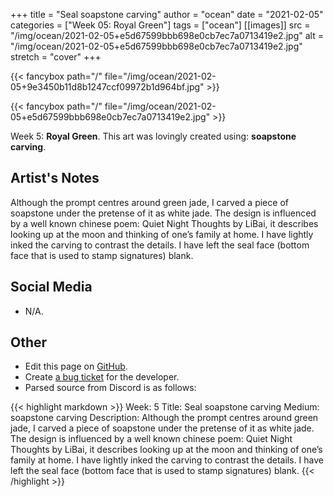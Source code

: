 +++
title =       "Seal soapstone carving"
author =      "ocean"
date =        "2021-02-05"
categories =  ["Week 05: Royal Green"]
tags =        ["ocean"]
[[images]]
                      src = "/img/ocean/2021-02-05+e5d67599bbb698e0cb7ec7a0713419e2.jpg"
                      alt = "/img/ocean/2021-02-05+e5d67599bbb698e0cb7ec7a0713419e2.jpg"
                      stretch = "cover"
+++


{{< fancybox path="/" file="/img/ocean/2021-02-05+9e3450b11d8b1247ccf09972b1d964bf.jpg" >}}

{{< fancybox path="/" file="/img/ocean/2021-02-05+e5d67599bbb698e0cb7ec7a0713419e2.jpg" >}}


Week 5: **Royal Green**. This art was lovingly created using: **soapstone carving**.

## Artist's Notes

Although the prompt centres around green jade, I carved a piece of soapstone under the pretense of it as white jade. The design is influenced by a well known chinese poem: Quiet Night Thoughts by LiBai, it describes looking up at the moon and thinking of one’s family at home.
I have lightly inked the carving to contrast the details. I have left the seal face (bottom face that is used to stamp signatures) blank.

## Social Media

- N/A.

## Other

- Edit this page on [GitHub](https://github.com/teaminkling/web-refresh/edit/main/blog/content/blog/ocean-week-5-cdf0.md).
- Create [a bug ticket](https://github.com/teaminkling/web-refresh/issues/new?assignees=&labels=bug&template=problem-report.md&title=) for the developer.
- Parsed source from Discord is as follows:

{{< highlight markdown >}}
Week: 5
Title: Seal soapstone carving
Medium: soapstone carving
Description: Although the prompt centres around green jade, I carved a piece of soapstone under the pretense of it as white jade. The design is influenced by a well known chinese poem: Quiet Night Thoughts by LiBai, it describes looking up at the moon and thinking of one’s family at home.
I have lightly inked the carving to contrast the details. I have left the seal face (bottom face that is used to stamp signatures) blank.
{{< /highlight >}}
